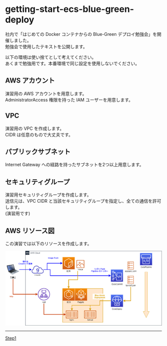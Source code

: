 # getting-start-ecs-blue-green-deploy

社内で「はじめての Docker コンテナからの Blue-Green デプロイ勉強会」を開催しました。  
勉強会で使用したテキストを公開します。  

以下の環境は使い捨てとして考えてください。  
あくまで勉強用です。本番環境で同じ設定を使用しないでください。  


## AWS アカウント
演習用の AWS アカウントを用意します。  
AdministratorAccess 権限を持った IAM ユーザーを用意します。  

## VPC
演習用の VPC を作成します。  
CIDR は任意のもので大丈夫です。  

## パブリックサブネット
Internet Gateway への経路を持ったサブネットを2つ以上用意します。  

## セキュリティグループ
演習用セキュリティグループを作成します。  
送信元は、VPC CIDR と当該セキュリティグループを指定し、全ての通信を許可します。  
(演習用です)  

## AWS リソース図
この演習では以下のリソースを作成します。  

![image](getting-start-ecs-deploy.drawio.png)

----

[Step1](step1/README.md)
